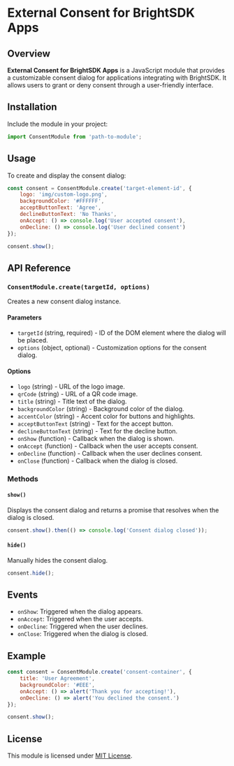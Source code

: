 # External Consent for BrightSDK Apps

## Overview
**External Consent for BrightSDK Apps** is a JavaScript module that provides a customizable consent dialog for applications integrating with BrightSDK. It allows users to grant or deny consent through a user-friendly interface.

## Installation
Include the module in your project:
```javascript
import ConsentModule from 'path-to-module';
```

## Usage
To create and display the consent dialog:
```javascript
const consent = ConsentModule.create('target-element-id', {
    logo: 'img/custom-logo.png',
    backgroundColor: '#FFFFFF',
    acceptButtonText: 'Agree',
    declineButtonText: 'No Thanks',
    onAccept: () => console.log('User accepted consent'),
    onDecline: () => console.log('User declined consent')
});

consent.show();
```

## API Reference

### `ConsentModule.create(targetId, options)`
Creates a new consent dialog instance.

#### Parameters
- `targetId` (string, required) - ID of the DOM element where the dialog will be placed.
- `options` (object, optional) - Customization options for the consent dialog.

#### Options
- `logo` (string) - URL of the logo image.
- `qrCode` (string) - URL of a QR code image.
- `title` (string) - Title text of the dialog.
- `backgroundColor` (string) - Background color of the dialog.
- `accentColor` (string) - Accent color for buttons and highlights.
- `acceptButtonText` (string) - Text for the accept button.
- `declineButtonText` (string) - Text for the decline button.
- `onShow` (function) - Callback when the dialog is shown.
- `onAccept` (function) - Callback when the user accepts consent.
- `onDecline` (function) - Callback when the user declines consent.
- `onClose` (function) - Callback when the dialog is closed.

### Methods

#### `show()`
Displays the consent dialog and returns a promise that resolves when the dialog is closed.
```javascript
consent.show().then(() => console.log('Consent dialog closed'));
```

#### `hide()`
Manually hides the consent dialog.
```javascript
consent.hide();
```

## Events
- `onShow`: Triggered when the dialog appears.
- `onAccept`: Triggered when the user accepts.
- `onDecline`: Triggered when the user declines.
- `onClose`: Triggered when the dialog is closed.

## Example
```javascript
const consent = ConsentModule.create('consent-container', {
    title: 'User Agreement',
    backgroundColor: '#EEE',
    onAccept: () => alert('Thank you for accepting!'),
    onDecline: () => alert('You declined the consent.')
});

consent.show();
```

## License
This module is licensed under [MIT License](https://opensource.org/licenses/MIT).

